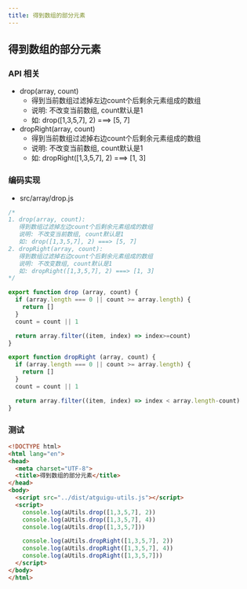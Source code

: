 ```yaml
---
title: 得到数组的部分元素
---
```


## 得到数组的部分元素

### API 相关

- drop(array, count)
  - 得到当前数组过滤掉左边count个后剩余元素组成的数组
  - 说明: 不改变当前数组, count默认是1
  - 如: drop([1,3,5,7], 2) ===> [5, 7]
- dropRight(array, count)
  - 得到当前数组过滤掉右边count个后剩余元素组成的数组
  - 说明: 不改变当前数组, count默认是1
  - 如: dropRight([1,3,5,7], 2) ===> [1, 3]

### 编码实现

- src/array/drop.js

```js
/* 
1. drop(array, count): 
   得到数组过滤掉左边count个后剩余元素组成的数组
   说明: 不改变当前数组, count默认是1
   如: drop([1,3,5,7], 2) ===> [5, 7]
2. dropRight(array, count): 
   得到数组过滤掉右边count个后剩余元素组成的数组
   说明: 不改变数组, count默认是1
   如: dropRight([1,3,5,7], 2) ===> [1, 3]
*/

export function drop (array, count) {
  if (array.length === 0 || count >= array.length) {
    return []
  }
  count = count || 1

  return array.filter((item, index) => index>=count)
}

export function dropRight (array, count) {
  if (array.length === 0 || count >= array.length) {
    return []
  }
  count = count || 1

  return array.filter((item, index) => index < array.length-count)
}
```

### 测试

```html
<!DOCTYPE html>
<html lang="en">
<head>
  <meta charset="UTF-8">
  <title>得到数组的部分元素</title>
</head>
<body>
  <script src="../dist/atguigu-utils.js"></script>
  <script>
    console.log(aUtils.drop([1,3,5,7], 2))
    console.log(aUtils.drop([1,3,5,7], 4))
    console.log(aUtils.drop([1,3,5,7]))

    console.log(aUtils.dropRight([1,3,5,7], 2))
    console.log(aUtils.dropRight([1,3,5,7], 4))
    console.log(aUtils.dropRight([1,3,5,7]))
  </script>
</body>
</html>
```
